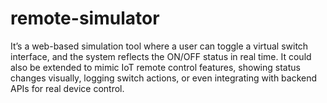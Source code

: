 # remote-simulator

It’s a web-based simulation tool where a user can toggle a virtual switch interface, and the system reflects the ON/OFF status in real time. It could also be extended to mimic IoT remote control features, showing status changes visually, logging switch actions, or even integrating with backend APIs for real device control.
